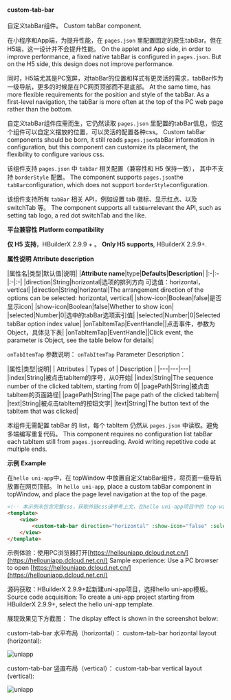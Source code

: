 #### custom-tab-bar

自定义tabBar组件。
Custom tabBar component.

在小程序和App端，为提升性能，在 `pages.json` 里配置固定的原生tabBar。但在H5端，这一设计并不会提升性能。
On the applet and App side, in order to improve performance, a fixed native tabBar is configured in `pages.json`. But on the H5 side, this design does not improve performance.

同时，H5端尤其是PC宽屏，对tabBar的位置和样式有更灵活的需求，tabBar作为一级导航，更多的时候是在PC网页顶部而不是底部。
At the same time,  has more flexible requirements for the position and style of the tabBar. As a first-level navigation, the tabBar is more often at the top of the PC web page rather than the bottom.

自定义tabBar组件应需而生，它仍然读取 `pages.json` 里配置的tabBar信息，但这个组件可以自定义摆放的位置，可以灵活的配置各种css。
Custom tabBar components should be born, it still reads `pages.json`tabBar information in configuration, but this component can customize its placement, the flexibility to configure various css.

该组件支持 ``pages.json`` 中 ``tabBar`` 相关配置（兼容性和 H5 保持一致）， 其中不支持 ``borderStyle`` 配置。
The component supports `pages.json`the `tabBar`configuration, which does not support `borderStyle`configuration.

该组件支持所有 ``tabBar`` 相关 API，例如设置 tab 徽标、显示红点、以及 switchTab 等。
The component supports all `tabBar`relevant the API, such as setting tab logo, a red dot switchTab and the like.

**平台兼容性**
**Platform compatibility**

__仅 H5 支持__，HBuilderX 2.9.9 + 。
__Only H5 supports__, HBuilderX 2.9.9+.

**属性说明**
**Attribute description**

|属性名|类型|默认值|说明|
|**Attribute name**|type|**Defaults**|**Description**|
|:-|:-|:-|:-|
|direction|String|horizontal|选项的排列方向 可选值：horizontal，vertical|
|direction|String|horizontal|The arrangement direction of the options can be selected: horizontal, vertical|
|show-icon|Boolean|false|是否显示icon|
|show-icon|Boolean|false|Whether to show icon|
|selected|Number|0|选中的tabBar选项索引值|
|selected|Number|0|Selected tabBar option index value|
|onTabItemTap|EventHandle||点击事件，参数为Object，具体见下表|
|onTabItemTap|EventHandle||Click event, the parameter is Object, see the table below for details|

``onTabItemTap`` 参数说明：
``onTabItemTap`` Parameter Description：

|属性|类型|说明|
| Attributes | Types of | Description                                                 |
|---|---|---|
|index|String|被点击tabItem的序号，从0开始|
|index|String|The sequence number of the clicked tabItem, starting from 0|
|pagePath|String|被点击tabItem的页面路径|
|pagePath|String|The page path of the clicked tabItem|
|text|String|被点击tabItem的按钮文字|
|text|String|The button text of the tabItem that was clicked|

本组件无需配置 tabBar 的 list，每个 tabItem 仍然从 `pages.json` 中读取。避免多端编写重复代码。
This component requires no configuration list tabBar each tabItem still from `pages.json`reading. Avoid writing repetitive code at multiple ends.

**示例**
**Example**

在`hello uni-app`中，在 topWindow 中放置自定义tabBar组件，将页面一级导航放置在网页顶部。
In `hello uni-app`, place a custom tabBar component in topWindow, and place the page level navigation at the top of the page.

```html
<!-- 本示例未包含完整css，获取外链css请参考上文，在hello uni-app项目中的 top-window 查看 -->
<template>
    <view>
        <custom-tab-bar direction="horizontal" :show-icon="false" :selected="selected" @onTabItemTap="onTabItemTap" />
    </view>
</template>
```

示例体验：使用PC浏览器打开[https://hellouniapp.dcloud.net.cn/](https://hellouniapp.dcloud.net.cn/)
Sample experience: Use a PC browser to open [https://hellouniapp.dcloud.net.cn/](https://hellouniapp.dcloud.net.cn/)

源码获取：HBuilderX 2.9.9+起新建uni-app项目，选择hello uni-app模板。
Source code acquisition: To create a uni-app project starting from HBuilderX 2.9.9+, select the hello uni-app template.

展现效果见下方截图：
The display effect is shown in the screenshot below:

custom-tab-bar 水平布局（horizontal）：
custom-tab-bar horizontal layout (horizontal):

![uniapp](https://bjetxgzv.cdn.bspapp.com/VKCEYUGU-dc-site/5dc930c0-2580-11eb-8a36-ebb87efcf8c0.png)

custom-tab-bar 竖直布局（vertical）：
custom-tab-bar vertical layout (vertical):

![uniapp](https://bjetxgzv.cdn.bspapp.com/VKCEYUGU-dc-site/b3b68450-2595-11eb-880a-0db19f4f74bb.png)
